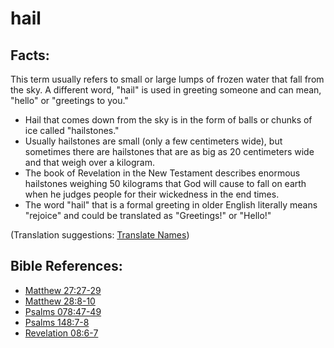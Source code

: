 # hail #

## Facts: ##

This term usually refers to small or large lumps of frozen water that fall from the sky. A different word, "hail" is used in greeting someone and can mean, "hello" or "greetings to you."

* Hail that comes down from the sky is in the form of balls or chunks of ice called "hailstones."
* Usually hailstones are small (only a few centimeters wide), but sometimes there are hailstones that are as big as 20 centimeters wide and that weigh over a kilogram.
* The book of Revelation in the New Testament describes enormous hailstones weighing 50 kilograms that God will cause to fall on earth when he judges people for their wickedness in the end times.
* The word "hail" that is a formal greeting in older English literally means "rejoice" and could be translated as "Greetings!" or "Hello!" 

(Translation suggestions: [Translate Names](https://git.door43.org/Door43/en-ta-translate-vol1/src/master/content/translate_names.md))

## Bible References: ##

* [Matthew 27:27-29](https://door43.org/en/bible/notes/mat/27/27)
* [Matthew 28:8-10](https://door43.org/en/bible/notes/mat/28/08)
* [Psalms 078:47-49](https://door43.org/en/bible/notes/psa/078/047)
* [Psalms 148:7-8](https://door43.org/en/bible/notes/psa/148/007)
* [Revelation 08:6-7](https://door43.org/en/bible/notes/rev/08/06)

